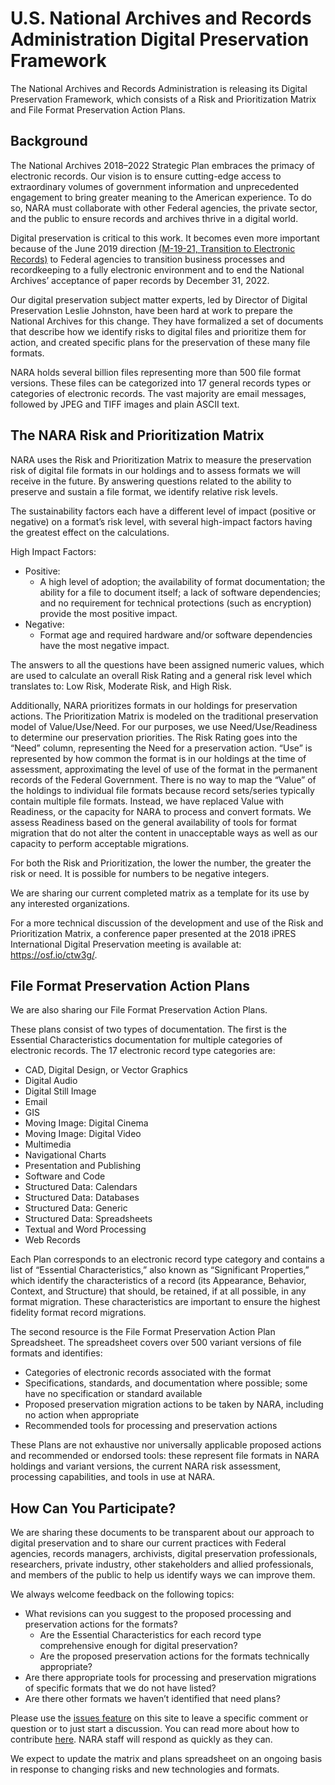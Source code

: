 # U.S. National Archives and Records Administration Digital Preservation Framework
The National Archives and Records Administration is releasing its Digital Preservation Framework, which consists of a Risk and Prioritization Matrix and File Format Preservation Action Plans.

## Background
The National Archives 2018–2022 Strategic Plan embraces the primacy of electronic records. Our vision is to ensure cutting-edge access to extraordinary volumes of government informa­tion and unprecedented engagement to bring greater meaning to the American experience. To do so, NARA must collaborate with other Federal agencies, the private sector, and the public to ensure records and archives thrive in a digital world.

Digital preservation is critical to this work. It becomes even more important because of the June 2019 direction [(M-19-21, Transition to Electronic Records)](https://www.whitehouse.gov/wp-content/uploads/2019/06/M-19-21.pdf) to Federal agencies to transition business processes and recordkeeping to a fully electronic environment and to end the National Archives’ acceptance of paper records by December 31, 2022.

Our digital preservation subject matter experts, led by Director of Digital Preservation Leslie Johnston, have been hard at work to prepare the National Archives for this change. They have formalized a set of documents that describe how we identify risks to digital files and prioritize them for action, and created specific plans for the preservation of these many file formats.

NARA holds several billion files representing more than 500 file format versions. These files can be categorized into 17 general records types or categories of electronic records. The vast majority are email messages, followed by JPEG and TIFF images and plain ASCII text.

## The NARA Risk and Prioritization Matrix
NARA uses the Risk and Prioritization Matrix to measure the preservation risk of digital file formats in our holdings and to assess formats we will receive in the future. By answering questions related to the ability to preserve and sustain a file format, we identify relative risk levels.

The sustainability factors each have a different level of impact (positive or negative) on a format’s risk level, with several high-impact factors having the greatest effect on the calculations.

High Impact Factors:
* Positive:
  * A high level of adoption; the availability of format documentation; the ability for a file to document itself; a lack of software dependencies; and no requirement for technical protections (such as encryption) provide the most positive impact.
* Negative:
  * Format age and required hardware and/or software dependencies have the most negative impact.

The answers to all the questions have been assigned numeric values, which are used to calculate an overall Risk Rating and a general risk level which translates to: Low Risk, Moderate Risk, and High Risk.

Additionally, NARA prioritizes formats in our holdings for preservation actions. The Prioritization Matrix is modeled on the traditional preservation model of Value/Use/Need. For our purposes, we use Need/Use/Readiness to determine our preservation priorities. The Risk Rating goes into the “Need” column, representing the Need for a preservation action. “Use” is represented by how common the format is in our holdings at the time of assessment, approximating the level of use of the format in the permanent records of the Federal Government. There is no way to map the “Value” of the holdings to individual file formats because record sets/series typically contain multiple file formats. Instead, we have replaced Value with Readiness, or the capacity for NARA to process and convert formats. We assess Readiness based on the general availability of tools for format migration that do not alter the content in unacceptable ways as well as our capacity to perform acceptable migrations.

For both the Risk and Prioritization, the lower the number, the greater the risk or need. It is possible for numbers to be negative integers.

We are sharing our current completed matrix as a template for its use by any interested organizations.

For a more technical discussion of the development and use of the Risk and Prioritization Matrix, a conference paper presented at the 2018 iPRES International Digital Preservation meeting is available at: https://osf.io/ctw3g/.

## File Format Preservation Action Plans
We are also sharing our File Format Preservation Action Plans.

These plans consist of two types of documentation. The first is the Essential Characteristics documentation for multiple categories of electronic records. The 17 electronic record type categories are:
* CAD, Digital Design, or Vector Graphics
* Digital Audio
* Digital Still Image
* Email
* GIS
* Moving Image: Digital Cinema
* Moving Image: Digital Video
* Multimedia
* Navigational Charts
* Presentation and Publishing
* Software and Code
* Structured Data: Calendars
* Structured Data: Databases
* Structured Data: Generic
* Structured Data: Spreadsheets
* Textual and Word Processing
* Web Records

Each Plan corresponds to an electronic record type category and contains a list of “Essential Characteristics,” also known as “Significant Properties,” which identify the characteristics of a record (its Appearance, Behavior, Context, and Structure) that should, be retained, if at all possible, in any format migration. These characteristics are important to ensure the highest fidelity format record migrations.

The second resource is the File Format Preservation Action Plan Spreadsheet. The spreadsheet covers over 500 variant versions of file formats and identifies:
* Categories of electronic records associated with the format
* Specifications, standards, and documentation where possible; some have no specification or standard available
* Proposed preservation migration actions to be taken by NARA, including no action when appropriate
* Recommended tools for processing and preservation actions

These Plans are not exhaustive nor universally applicable proposed actions and recommended or endorsed tools: these represent file formats in NARA holdings and variant versions, the current NARA risk assessment, processing capabilities, and tools in use at NARA.

## How Can You Participate?
We are sharing these documents to be transparent about our approach to digital preservation and to share our current practices with Federal agencies, records managers, archivists, digital preservation professionals, researchers, private industry, other stakeholders and allied professionals, and members of the public to help us identify ways we can improve them.

We always welcome feedback on the following topics:
* What revisions can you suggest to the proposed processing and preservation actions for the formats?
  * Are the Essential Characteristics for each record type comprehensive enough for digital preservation?
  * Are the proposed preservation actions for the formats technically appropriate?
* Are there appropriate tools for processing and preservation migrations of specific formats that we do not have listed?
* Are there other formats we haven’t identified that need plans?

Please use the [issues feature](https://github.com/usnationalarchives/digital-preservation/issues) on this site to leave a specific comment or question or to just start a discussion. You can read more about how to contribute [here](https://github.com/usnationalarchives/digital-preservation/blob/master/CONTRIBUTING.md). NARA staff will respond as quickly as they can.

We expect to update the matrix and plans spreadsheet on an ongoing basis in response to changing risks and new technologies and formats.
